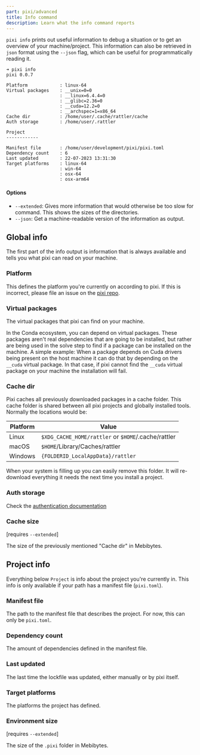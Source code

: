 ```yaml
---
part: pixi/advanced
title: Info command
description: Learn what the info command reports
---
```


`pixi info` prints out useful information to debug a situation or to get an overview of your machine/project.
This information can also be retrieved in `json` format using the `--json` flag, which can be useful for programmatically reading it.

```title="Running pixi info in the pixi repo"
➜ pixi info
pixi 0.0.7

Platform            : linux-64
Virtual packages    : __unix=0=0
                    : __linux=6.4.4=0
                    : __glibc=2.36=0
                    : __cuda=12.2=0
                    : __archspec=1=x86_64
Cache dir           : /home/user/.cache/rattler/cache
Auth storage        : /home/user/.rattler

Project
------------

Manifest file       : /home/user/development/pixi/pixi.toml
Dependency count    : 6
Last updated        : 22-07-2023 13:31:30
Target platforms    : linux-64
                    : win-64
                    : osx-64
                    : osx-arm64
```

#### Options

- `--extended`: Gives more information that would otherwise be too slow for command.
  This shows the sizes of the directories.
- `--json`: Get a machine-readable version of the information as output.

## Global info

The first part of the info output is information that is always available and tells you what pixi can read on your machine.

### Platform

This defines the platform you're currently on according to pixi.
If this is incorrect, please file an issue on the [pixi repo](https://github.com/prefix-dev/pixi).

### Virtual packages

The virtual packages that pixi can find on your machine.

In the Conda ecosystem, you can depend on virtual packages.
These packages aren't real dependencies that are going to be installed, but rather are being used in the solve step to find if a package can be installed on the machine.
A simple example: When a package depends on Cuda drivers being present on the host machine it can do that by depending on the `__cuda` virtual package.
In that case, if pixi cannot find the `__cuda` virtual package on your machine the installation will fail.

### Cache dir

Pixi caches all previously downloaded packages in a cache folder.
This cache folder is shared between all pixi projects and globally installed tools.
Normally the locations would be:

| Platform | Value                                               |
|----------|-----------------------------------------------------|
| Linux    | `$XDG_CACHE_HOME/rattler` or `$HOME`/.cache/rattler |
| macOS    | `$HOME`/Library/Caches/rattler                      |
| Windows  | `{FOLDERID_LocalAppData}/rattler`                   |

When your system is filling up you can easily remove this folder.
It will re-download everything it needs the next time you install a project.

### Auth storage

Check the [authentication documentation](authentication.md)

### Cache size

[requires `--extended`]

The size of the previously mentioned "Cache dir" in Mebibytes.

## Project info

Everything below `Project` is info about the project you're currently in.
This info is only available if your path has a manifest file (`pixi.toml`).

### Manifest file

The path to the manifest file that describes the project.
For now, this can only be `pixi.toml`.

### Dependency count

The amount of dependencies defined in the manifest file.

### Last updated

The last time the lockfile was updated, either manually or by pixi itself.

### Target platforms

The platforms the project has defined.

### Environment size

[requires `--extended`]

The size of the `.pixi` folder in Mebibytes.
